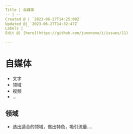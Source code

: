 ```yaml
---
Title | 自媒体
-- | --
Created @ | `2023-06-27T14:25:00Z`
Updated @| `2023-06-27T14:32:47Z`
Labels | ``
Edit @| [here](https://github.com/junxnone/i/issues/11)

---
```

# 自媒体
- 文字
- 领域
- 视频
- ...

## 领域
- 选出适合的领域，做出特色，吸引流量....
